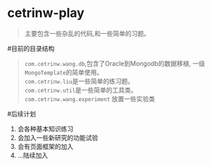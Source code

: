 # cetrinw-play
>主要包含一些杂乱的代码,和一些简单的习题。

#目前的目录结构
>`com.cetrinw.wang.db`,包含了Oracle到Mongodb的数据移植, 一级`MongoTemplate`的简单使用。<br>
>`com.cetrinw.liu`是一些简单的练习题。<br>
>`com.cetrinw.util`是一些简单的工具类。<br>
>`com.cetrinw.wang.experiment` 放置一些实验类

#后续计划
1. 会各种基本知识练习
2. 会加入一些新研究的功能试验
3. 会有页面框架的加入
4. ...陆续加入
